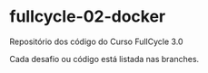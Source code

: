 # fullcycle-02-docker
Repositório dos código do Curso FullCycle 3.0

Cada desafio ou código está listada nas branches.
